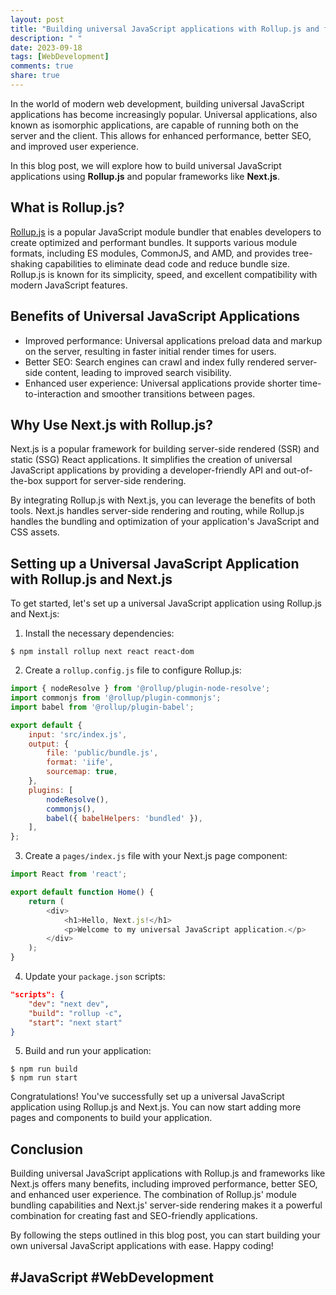 ```yaml
---
layout: post
title: "Building universal JavaScript applications with Rollup.js and frameworks like Next.js"
description: " "
date: 2023-09-18
tags: [WebDevelopment]
comments: true
share: true
---
```


In the world of modern web development, building universal JavaScript applications has become increasingly popular. Universal applications, also known as isomorphic applications, are capable of running both on the server and the client. This allows for enhanced performance, better SEO, and improved user experience.

In this blog post, we will explore how to build universal JavaScript applications using **Rollup.js** and popular frameworks like **Next.js**.

## What is Rollup.js?
[Rollup.js](https://rollupjs.org/) is a popular JavaScript module bundler that enables developers to create optimized and performant bundles. It supports various module formats, including ES modules, CommonJS, and AMD, and provides tree-shaking capabilities to eliminate dead code and reduce bundle size. Rollup.js is known for its simplicity, speed, and excellent compatibility with modern JavaScript features.

## Benefits of Universal JavaScript Applications
* Improved performance: Universal applications preload data and markup on the server, resulting in faster initial render times for users.
* Better SEO: Search engines can crawl and index fully rendered server-side content, leading to improved search visibility.
* Enhanced user experience: Universal applications provide shorter time-to-interaction and smoother transitions between pages.

## Why Use Next.js with Rollup.js?
Next.js is a popular framework for building server-side rendered (SSR) and static (SSG) React applications. It simplifies the creation of universal JavaScript applications by providing a developer-friendly API and out-of-the-box support for server-side rendering.

By integrating Rollup.js with Next.js, you can leverage the benefits of both tools. Next.js handles server-side rendering and routing, while Rollup.js handles the bundling and optimization of your application's JavaScript and CSS assets.

## Setting up a Universal JavaScript Application with Rollup.js and Next.js
To get started, let's set up a universal JavaScript application using Rollup.js and Next.js:

1. Install the necessary dependencies:
```
$ npm install rollup next react react-dom
```

2. Create a `rollup.config.js` file to configure Rollup.js:
```javascript
import { nodeResolve } from '@rollup/plugin-node-resolve';
import commonjs from '@rollup/plugin-commonjs';
import babel from '@rollup/plugin-babel';

export default {
    input: 'src/index.js',
    output: {
        file: 'public/bundle.js',
        format: 'iife',
        sourcemap: true,
    },
    plugins: [
        nodeResolve(),
        commonjs(),
        babel({ babelHelpers: 'bundled' }),
    ],
};
```

3. Create a `pages/index.js` file with your Next.js page component:
```javascript
import React from 'react';

export default function Home() {
    return (
        <div>
            <h1>Hello, Next.js!</h1>
            <p>Welcome to my universal JavaScript application.</p>
        </div>
    );
}
```

4. Update your `package.json` scripts:
```json
"scripts": {
    "dev": "next dev",
    "build": "rollup -c",
    "start": "next start"
}
```

5. Build and run your application:
```
$ npm run build
$ npm run start
```

Congratulations! You've successfully set up a universal JavaScript application using Rollup.js and Next.js. You can now start adding more pages and components to build your application.

## Conclusion
Building universal JavaScript applications with Rollup.js and frameworks like Next.js offers many benefits, including improved performance, better SEO, and enhanced user experience. The combination of Rollup.js' module bundling capabilities and Next.js' server-side rendering makes it a powerful combination for creating fast and SEO-friendly applications.

By following the steps outlined in this blog post, you can start building your own universal JavaScript applications with ease. Happy coding!

## #JavaScript #WebDevelopment